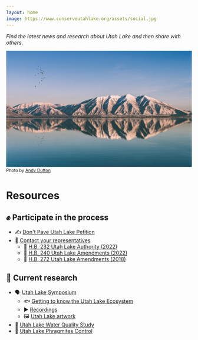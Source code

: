```yaml
---
layout: home
image: https://www.conserveutahlake.org/assets/social.jpg
---
```


*Find the latest news and research about Utah Lake and then share with others.*

<img src="/assets/utah-lake.jpg" alt="A photo of the Wasatch Range's mirror reflection on Utah Lake with a flock of birds in the clear sky above">
<sup>Photo by <a href="https://unsplash.com/@andrewjdutton">Andy Dutton</a></sup>

# Resources

## ✊ Participate in the process

- ✍️ [Don't Pave Utah Lake Petition](https://dontpaveutahlake.org/petition/)
- 📱 [Contact your representatives](https://le.utah.gov/GIS/findDistrict.jsp)
  - 📜 [H.B. 232 Utah Lake Authority (2022)](https://le.utah.gov/~2022/bills/static/HB0232.html)
  - 📜 [H.B. 240 Utah Lake Amendments (2022)](https://le.utah.gov/~2022/bills/static/HB0240.html)
  - 📜 [H.B. 272 Utah Lake Amendments (2018)](https://le.utah.gov/~2018/bills/static/HB0272.html)

## 🔬 Current research

- 🗣 [Utah Lake Symposium](https://pws.byu.edu/utah-lake)
  - 🐟 [Getting to know the Utah Lake Ecosystem](https://pws.byu.edu/utah-lake/about-utah-lake)
  - ▶️ [Recordings](https://pws.byu.edu/utah-lake/recorded-sessions)
  - 🖼 [Utah Lake artwork](https://pws.byu.edu/utah-lake/artwork-and-multimedia-competition)
- 🔎 [Utah Lake Water Quality Study](https://deq.utah.gov/water-quality/utah-lake-water-quality-study)
- 🚫 [Utah Lake Phragmites Control](https://storymaps.arcgis.com/stories/4ba238d169f043f89e1eec1c37d066cd)